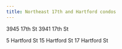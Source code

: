 ```yaml
---
title: Northeast 17th and Hartford condos
---
```


3945 17th St
3941 17th St

5 Hartford St
15 Hartford St
17 Hartford St
